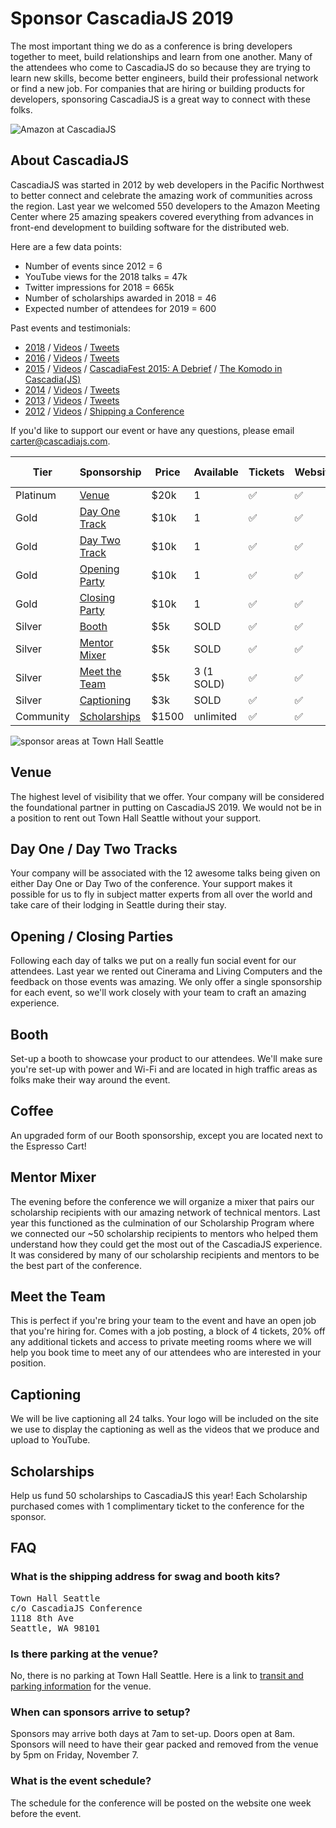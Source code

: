 # Sponsor CascadiaJS 2019

The most important thing we do as a conference is bring developers together to meet, build relationships and learn from one another. Many of the attendees who come to CascadiaJS do so because they are trying to learn new skills, become better engineers, build their professional network or find a new job. For companies that are hiring or building products for developers, sponsoring CascadiaJS is a great way to connect with these folks.

![Amazon at CascadiaJS](https://pbs.twimg.com/media/DtM87aIU0AMyD94.jpg:large)

## About CascadiaJS

CascadiaJS was started in 2012 by web developers in the Pacific Northwest to better connect and celebrate the amazing work of communities across the region. Last year we welcomed 550 developers to the Amazon Meeting Center where 25 amazing speakers covered everything from advances in front-end development to building software for the distributed web.

Here are a few data points:

* Number of events since 2012 = 6
* YouTube views for the 2018 talks =  47k
* Twitter impressions for 2018 = 665k
* Number of scholarships awarded in 2018 = 46
* Expected number of attendees for 2019 = 600

Past events and testimonials: 
* [2018](https://2018.cascadiajs.com/) / [Videos](https://www.youtube.com/playlist?list=PL37ZVnwpeshHipbzU5EyjRkem3U5OVWxm) / [Tweets](https://twitter.com/search?q=cascadiajs%20OR%20%23cjs18%20since%3A2018-10-01%20until%3A2018-12-01&src=typd)
* [2016](https://2016.cascadiafest.org/) / [Videos](https://www.youtube.com/playlist?list=PLLiioAbFTbKNKyP1m4dmW_xu9byJOPMHe) / [Tweets](https://twitter.com/search?q=%23cascadiafest%20OR%20cascadiajs%20since%3A2016-04-01%20until%3A2016-08-01&src=typd)
* [2015](https://2015.cascadiajs.com/) / [Videos](https://www.youtube.com/playlist?list=PLLiioAbFTbKNpjG_yNpNfhAmQ9KsxFzX7) / [CascadiaFest 2015: A Debrief](http://www.apptentive.com/blog/cascadiafest-2015-a-debrief/) / [The Komodo in Cascadia(JS)](http://komodoide.com/blog/the-komodo-in-cascadia/)
* [2014](https://2014.cascadiajs.com/) / [Videos](https://www.youtube.com/playlist?list=PLLiioAbFTbKMoXtKtyj_3eCfzD-eT05gl) / [Tweets](https://twitter.com/search?q=cascadiajs%20OR%20%23cjs14%20since%3A2014-01-01%20until%3A2014-12-01&src=typd)
* [2013](https://2013.cascadiajs.com/) / [Videos](https://www.youtube.com/playlist?list=PLLiioAbFTbKP9CxF9Fu4_NQteU_v9wkA3) / [Tweets](https://twitter.com/search?q=cascadiajs%20OR%20%23cjs13%20since%3A2013-01-01%20until%3A2013-12-01&src=typd)
* [2012](https://2012.cascadiajs.com/) / [Videos](https://www.youtube.com/playlist?list=PLLiioAbFTbKMtmUbLWDzpUzayRLC5s2NZ) / [Shipping a Conference](https://www.twilio.com/blog/2012/11/shipping-a-conference-cascadiajs.html)


If you'd like to support our event or have any questions, please email carter@cascadiajs.com.

<table id="sponsorships">
  <thead>
    <tr>
      <th class="tierCol">Tier</th>
      <th>Sponsorship</th>
      <th>Price</th>
      <th class="qCol">Available</th>
      <th class="check"><span>Tickets</span></th>
      <th class="check"><span>Website</span></th>
      <th class="check"><span>Tweets</span></th>
      <th class="check"><span>Videos</span></th>
      <th class="check"><span>Booth</span></th>
      <th class="check"><span>Job Posting</span></th>
      <th class="check"><span>Meeting Space</span></th>
      <th class="check"><span>Email Copy</span></th>
      <th class="check"><span>On Stage</span></th>
    </tr>
  </thead>
  <tbody>
    <tr>
      <td class="tierCol">Platinum</td>
      <td><i class="fas fa-university"></i> <a href="#venue">Venue</a></td>
      <td>$20k</td>
      <td class="qCol">1</td>
      <td class="check">✅</td>
      <td class="check">✅</td>
      <td class="check">✅</td>
      <td class="check">✅</td>
      <td class="check">✅</td>
      <td class="check">✅</td>
      <td class="check">✅</td>
      <td class="check">✅</td>
      <td class="check">✅</td>
    </tr>
    <tr>
      <td class="tierCol">Gold</td>
      <td><i class="fas fa-users-class"></i> <a href="#track">Day One Track</a></td>
      <td>$10k</td>
      <td class="qCol">1</td>
      <td class="check">✅</td>
      <td class="check">✅</td>
      <td class="check">✅</td>
      <td class="check">✅</td>
      <td class="check">✅</td>
      <td class="check">✅</td>
      <td class="check">✅</td>
      <td class="check">✅</td>
      <td class="check">✅</td>
    </tr>
    <tr>
      <td class="tierCol">Gold</td>
      <td><i class="fas fa-users-class"></i> <a href="#track">Day Two Track</a></td>
      <td>$10k</td>
      <td class="qCol">1</td>
      <td class="check">✅</td>
      <td class="check">✅</td>
      <td class="check">✅</td>
      <td class="check">✅</td>
      <td class="check">✅</td>
      <td class="check">✅</td>
      <td class="check">✅</td>
      <td class="check">✅</td>
      <td class="check">✅</td>
    </tr>
    <tr>
      <td class="tierCol">Gold</td>
      <td><i class="fas fa-gamepad"></i> <a href="#party">Opening Party</a></td>
      <td>$10k</td>
      <td class="qCol">1</td>
      <td class="check">✅</td>
      <td class="check">✅</td>
      <td class="check">✅</td>
      <td class="check"></td>
      <td class="check">✅</td>
      <td class="check">✅</td>
      <td class="check">✅</td>
      <td class="check">✅</td>
      <td class="check">✅</td>
    </tr>
    <tr>
      <td class="check" class="tierCol">Gold</td>
      <td><i class="fas fa-gamepad"></i> <a href="#party">Closing Party</a></td>
      <td>$10k</td>
      <td class="qCol">1</td>
      <td class="check">✅</td>
      <td class="check">✅</td>
      <td class="check">✅</td>
      <td class="check"></td>
      <td class="check">✅</td>
      <td class="check">✅</td>
      <td class="check">✅</td>
      <td class="check">✅</td>
      <td class="check">✅</td>
    </tr>
    <tr>
      <td class="tierCol">Silver</td>
      <td><i class="fas fa-tshirt"></i> <a href="#booth">Booth</a></td>
      <td>$5k</td>
      <td class="qCol">SOLD</td>
      <td class="check">✅</td>
      <td class="check">✅</td>
      <td class="check">✅</td>
      <td class="check"></td>
      <td class="check">✅</td>
      <td class="check"></td>
      <td class="check"></td>
      <td class="check"></td>
      <td class="check"></td>
    </tr>
    <tr>
      <td class="tierCol">Silver</td>
      <td><i class="fas fa-user-graduate"></i> <a href="#mixer">Mentor Mixer</a></td>
      <td>$5k</td>
      <td class="qCol">SOLD</td>
      <td class="check">✅</td>
      <td class="check">✅</td>
      <td class="check">✅</td>
      <td class="check"></td>
      <td class="check"></td>
      <td class="check"></td>
      <td class="check"></td>
      <td class="check"></td>
      <td class="check"></td>
    </tr>
    <tr>
      <td class="tierCol">Silver</td>
      <td><i class="fas fa-handshake"></i> <a href="#team">Meet the Team</a></td>
      <td>$5k</td>
      <td class="qCol">3 (1 SOLD)</td>
      <td class="check">✅</td>
      <td class="check">✅</td>
      <td class="check">✅</td>
      <td class="check"></td>
      <td class="check"></td>
      <td class="check">✅</td>
      <td class="check">✅</td>
      <td class="check"></td>
      <td class="check"></td>
    </tr>
    <tr>
      <td class="tierCol">Silver</td>
      <td><i class="fas fa-closed-captioning"></i> <a href="#captions">Captioning</a></td>
      <td>$3k</td>
      <td class="qCol">SOLD</td>
      <td class="check">✅</td>
      <td class="check">✅</td>
      <td class="check">✅</td>
      <td class="check"></td>
      <td class="check"></td>
      <td class="check"></td>
      <td class="check"></td>
      <td class="check"></td>
      <td class="check"></td>
    </tr>
    <tr>
      <td class="tierCol">Community</td>
      <td><i class="fas fa-hand-holding-heart"></i> <a href="#scholarships">Scholarships</a></td>
      <td>$1500</td>
      <td class="qCol">unlimited</td>
      <td class="check">✅</td>
      <td class="check">✅</td>
      <td class="check">✅</td>
      <td class="check"></td>
      <td class="check"></td>
      <td class="check"></td>
      <td class="check"></td>
      <td class="check"></td>
      <td class="check"></td>
    </tr>
  </tbody>
</table>

![sponsor areas at Town Hall Seattle](${STATIC}/images/cascadiajs2019-sponsor-townhall.png)


<h2 id="venue"><i class="fas fa-university"></i> Venue</h2>

The highest level of visibility that we offer. Your company will be considered the
foundational partner in putting on CascadiaJS 2019. We would not be in a position to rent
out Town Hall Seattle without your support.

<h2 id="track"><i class="fas fa-users-class"></i> Day One / Day Two Tracks</h2>

Your company will be associated with the 12 awesome talks being given on either Day One
or Day Two of the conference. Your support makes it possible for us to fly in subject
matter experts from all over the world and take care of their lodging in Seattle during their
stay. 

<h2 id="party"><i class="fas fa-gamepad"></i> Opening / Closing Parties</h2>

Following each day of talks we put on a really fun social event for our attendees. Last year we rented out Cinerama and Living Computers and the feedback on those events was amazing. We only offer a single sponsorship for each event, so we'll work closely with your team to craft an amazing experience.

<h2 id="booth"><i class="fas fa-tshirt"></i> Booth</h2>

Set-up a booth to showcase your product to our attendees. We'll make sure you're set-up with
power and Wi-Fi and are located in high traffic areas as folks make their way around the
event.  

<h2 id="coffee"><i class="fas fa-coffee-togo"></i> Coffee</h2>

An upgraded form of our Booth sponsorship, except you are located next to the Espresso Cart!

<h2 id="mixer"><i class="fas fa-user-graduate"></i> Mentor Mixer</h2>

The evening before the conference we will organize a mixer that pairs our scholarship recipients with our amazing network of technical mentors. Last year this functioned as the culmination of our Scholarship Program where we connected our ~50 scholarship recipients to mentors who helped them understand how they could get the most out of the CascadiaJS experience. It was considered by many of our scholarship recipients and mentors to be the best part of the conference.

<h2 id="team"><i class="fas fa-handshake"></i> Meet the Team</h2>

This is perfect if you're bring your team to the event and have an open job that you're hiring for. Comes with a job posting, a block of 4 tickets, 20% off any additional tickets and access to private meeting rooms where we will help you book time to meet any of our attendees who are interested in your position.

<h2 id="captions"><i class="fas fa-closed-captioning"></i> Captioning</h2>

We will be live captioning all 24 talks. Your logo will be included on the site we use to display the captioning as well as the videos that we produce and upload to YouTube. 

<h2 id="scholarships"><i class="fas fa-hand-holding-heart"></i> Scholarships</h2>

Help us fund 50 scholarships to CascadiaJS this year! Each Scholarship purchased comes with 1 complimentary ticket to the conference for the sponsor.

<h2 id="faq">FAQ</h2>

<h3 id="shipping">What is the shipping address for swag and booth kits?</h3>

<pre>
Town Hall Seattle
c/o CascadiaJS Conference
1118 8th Ave
Seattle, WA 98101
</pre>

<h3 id="parking">Is there parking at the venue?</h3

No, there is no parking at Town Hall Seattle. Here is a link to [transit and parking information](https://townhallseattle.org/plan-your-visit/location-directions-parking/) for the venue.

<h3 id="setup">When can sponsors arrive to setup?</h3>

Sponsors may arrive both days at 7am to set-up. Doors open at 8am. Sponsors will need to have their gear packed and removed from the venue by 5pm on Friday, November 7.


<h3 id="schedule">What is the event schedule?</h3>

The schedule for the conference will be posted on the website one week before the event.